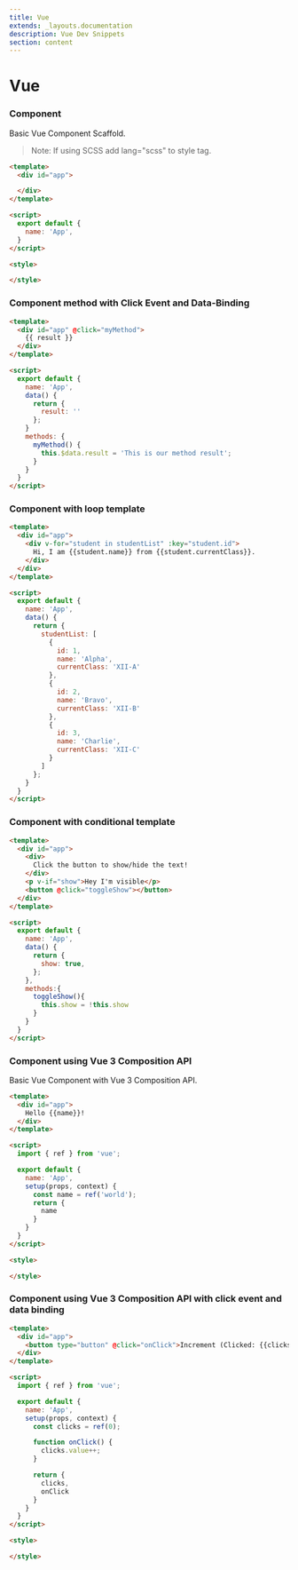 ```yaml
---
title: Vue
extends: _layouts.documentation
description: Vue Dev Snippets
section: content
---
```


# Vue

<!-- ## Components -->

### Component

Basic Vue Component Scaffold.
> Note: If using SCSS add lang="scss" to style tag.

```html
<template>
  <div id="app">

  </div>
</template>

<script>
  export default {
    name: 'App',
  }
</script>

<style>

</style>
```

### Component method with Click Event and Data-Binding

```html
<template>
  <div id="app" @click="myMethod">
    {{ result }}
  </div>
</template>

<script>
  export default {
    name: 'App',
    data() {
      return {
        result: ''
      };
    }
    methods: {
      myMethod() {
        this.$data.result = 'This is our method result';
      }
    }
  }
</script>
```

### Component with loop template

```html
<template>
  <div id="app">
    <div v-for="student in studentList" :key="student.id">
      Hi, I am {{student.name}} from {{student.currentClass}}.
    </div>
  </div>
</template>

<script>
  export default {
    name: 'App',
    data() {
      return {
        studentList: [
          {
            id: 1,
            name: 'Alpha',
            currentClass: 'XII-A'
          },
          {
            id: 2,
            name: 'Bravo',
            currentClass: 'XII-B'
          },
          {
            id: 3,
            name: 'Charlie',
            currentClass: 'XII-C'
          }
        ]
      };
    }
  }
</script>
```

### Component with conditional template

```html
<template>
  <div id="app">
    <div>
      Click the button to show/hide the text!
    </div>
    <p v-if="show">Hey I'm visible</p>
    <button @click="toggleShow"></button>
  </div>
</template>

<script>
  export default {
    name: 'App',
    data() {
      return {
        show: true,
      };
    },
    methods:{
      toggleShow(){
        this.show = !this.show
      }
    }
  }
</script>
```

### Component using Vue 3 Composition API

Basic Vue Component with Vue 3 Composition API.

```html
<template>
  <div id="app">
    Hello {{name}}!
  </div>
</template>

<script>
  import { ref } from 'vue';

  export default {
    name: 'App',
    setup(props, context) {
      const name = ref('world');
      return {
        name
      }
    }
  }
</script>

<style>

</style>
```

### Component using Vue 3 Composition API with click event and data binding

```html
<template>
  <div id="app">
    <button type="button" @click="onClick">Increment (Clicked: {{clicks}})</button>
  </div>
</template>

<script>
  import { ref } from 'vue';

  export default {
    name: 'App',
    setup(props, context) {
      const clicks = ref(0);

      function onClick() {
        clicks.value++;
      }

      return {
        clicks,
        onClick
      }
    }
  }
</script>

<style>

</style>
```